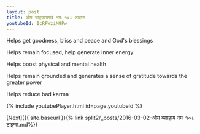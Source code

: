 ```yaml
---
layout: post
title: ओम चांद्रयामशावे नमः १०८ टाइम्स
youtubeId: IcRFWziM9Pw
---
```

 
 
Helps get goodness, bliss and peace and God's blessings
 
Helps remain focused, help generate inner energy 
 
Helps boost physical and mental health 
 
Helps remain grounded and generates a sense of gratitude towards the greater power 
 
Helps reduce bad karma
 
 
 
 


{% include youtubePlayer.html id=page.youtubeId %}
 
[Next]({{ site.baseurl }}{% link  split2/_posts/2016-03-02-ओम व्यग्रहाय नमः १०८ टाइम्स.md%})
 
